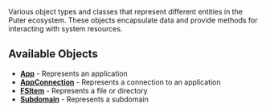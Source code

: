 Various object types and classes that represent different entities in the Puter ecosystem. These objects encapsulate data and provide methods for interacting with system resources.

## Available Objects

- **[App](/Objects/app/)** - Represents an application
- **[AppConnection](/Objects/AppConnection/)** - Represents a connection to an application
- **[FSItem](/Objects/fsitem/)** - Represents a file or directory
- **[Subdomain](/Objects/subdomain/)** - Represents a subdomain